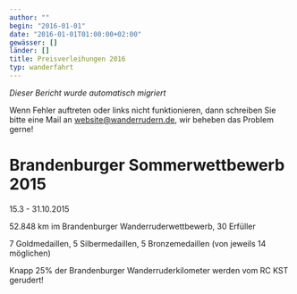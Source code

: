 ```yaml
---
author: ""
begin: "2016-01-01"
date: "2016-01-01T01:00:00+02:00"
gewässer: []
länder: []
title: Preisverleihungen 2016
typ: wanderfahrt
---
```



*Dieser Bericht wurde automatisch migriert*

Wenn Fehler auftreten oder links nicht funktionieren, dann schreiben Sie bitte eine Mail an website@wanderrudern.de, wir beheben das Problem gerne!



# Brandenburger Sommerwettbewerb 2015


15.3 - 31.10.2015

52.848 km im Brandenburger Wanderruderwettbewerb, 30 Erfüller

7 Goldmedaillen, 5 Silbermedaillen, 5 Bronzemedaillen (von jeweils 14 möglichen)

Knapp 25% der Brandenburger Wanderruderkilometer werden vom RC KST gerudert!